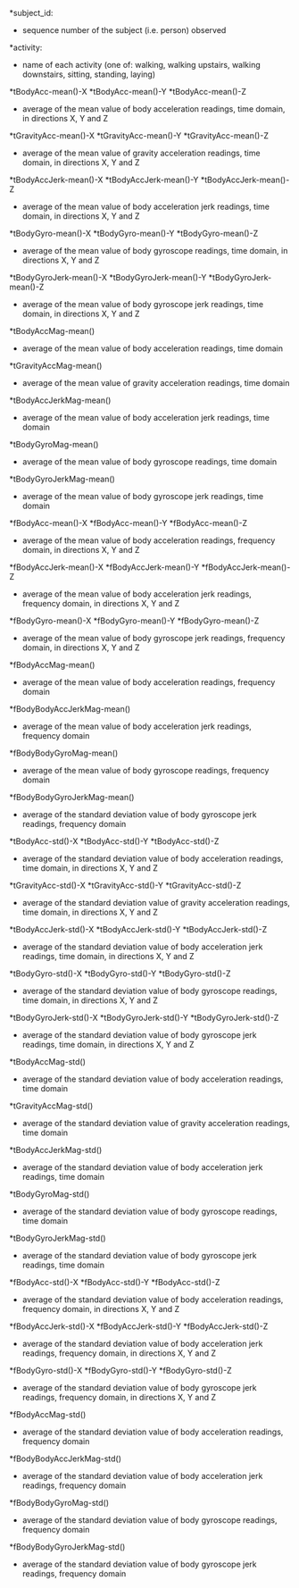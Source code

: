 *subject_id:
*   sequence number of the subject (i.e. person) observed

*activity:
*   name of each activity (one of: walking, walking upstairs, walking downstairs, sitting, standing, laying)

*tBodyAcc-mean()-X
*tBodyAcc-mean()-Y
*tBodyAcc-mean()-Z
*   average of the mean value of body acceleration readings, time domain, in directions X, Y and Z

*tGravityAcc-mean()-X
*tGravityAcc-mean()-Y
*tGravityAcc-mean()-Z
*  average of the mean value of gravity acceleration readings, time domain, in directions X, Y and Z

*tBodyAccJerk-mean()-X
*tBodyAccJerk-mean()-Y
*tBodyAccJerk-mean()-Z
*  average of the mean value of body acceleration jerk readings, time domain, in directions X, Y and Z

*tBodyGyro-mean()-X
*tBodyGyro-mean()-Y
*tBodyGyro-mean()-Z
*  average of the mean value of body gyroscope readings, time domain, in directions X, Y and Z

*tBodyGyroJerk-mean()-X
*tBodyGyroJerk-mean()-Y
*tBodyGyroJerk-mean()-Z
*  average of the mean value of body gyroscope jerk readings, time domain, in directions X, Y and Z

*tBodyAccMag-mean()
*  average of the mean value of body acceleration readings, time domain

*tGravityAccMag-mean()
*  average of the mean value of gravity acceleration readings, time domain

*tBodyAccJerkMag-mean()
*  average of the mean value of body acceleration jerk readings, time domain

*tBodyGyroMag-mean()
*  average of the mean value of body gyroscope readings, time domain

*tBodyGyroJerkMag-mean()
*  average of the mean value of body gyroscope jerk readings, time domain

*fBodyAcc-mean()-X
*fBodyAcc-mean()-Y
*fBodyAcc-mean()-Z
*  average of the mean value of body acceleration readings, frequency domain, in directions X, Y and Z

*fBodyAccJerk-mean()-X
*fBodyAccJerk-mean()-Y
*fBodyAccJerk-mean()-Z
*  average of the mean value of body acceleration jerk readings, frequency domain, in directions X, Y and Z

*fBodyGyro-mean()-X
*fBodyGyro-mean()-Y
*fBodyGyro-mean()-Z
*  average of the mean value of body gyroscope jerk readings, frequency domain, in directions X, Y and Z

*fBodyAccMag-mean()
*  average of the mean value of body acceleration readings, frequency domain

*fBodyBodyAccJerkMag-mean()
*  average of the mean value of body acceleration jerk readings, frequency domain

*fBodyBodyGyroMag-mean()
*  average of the mean value of body gyroscope readings, frequency domain

*fBodyBodyGyroJerkMag-mean()
*  average of the standard deviation value of body gyroscope jerk readings, frequency domain

*tBodyAcc-std()-X
*tBodyAcc-std()-Y
*tBodyAcc-std()-Z
*  average of the standard deviation value of body acceleration readings, time domain, in directions X, Y and Z

*tGravityAcc-std()-X
*tGravityAcc-std()-Y
*tGravityAcc-std()-Z
*  average of the standard deviation value of gravity acceleration readings, time domain, in directions X, Y and Z

*tBodyAccJerk-std()-X
*tBodyAccJerk-std()-Y
*tBodyAccJerk-std()-Z
*  average of the standard deviation value of body acceleration jerk readings, time domain, in directions X, Y and Z

*tBodyGyro-std()-X
*tBodyGyro-std()-Y
*tBodyGyro-std()-Z
*  average of the standard deviation value of body gyroscope readings, time domain, in directions X, Y and Z

*tBodyGyroJerk-std()-X
*tBodyGyroJerk-std()-Y
*tBodyGyroJerk-std()-Z
*  average of the standard deviation value of body gyroscope jerk readings, time domain, in directions X, Y and Z

*tBodyAccMag-std()
*  average of the standard deviation value of body acceleration readings, time domain

*tGravityAccMag-std()
*  average of the standard deviation value of gravity acceleration readings, time domain

*tBodyAccJerkMag-std()
*  average of the standard deviation value of body acceleration jerk readings, time domain

*tBodyGyroMag-std()
*  average of the standard deviation value of body gyroscope readings, time domain

*tBodyGyroJerkMag-std()
*  average of the standard deviation value of body gyroscope jerk readings, time domain

*fBodyAcc-std()-X
*fBodyAcc-std()-Y
*fBodyAcc-std()-Z
*  average of the standard deviation value of body acceleration readings, frequency domain, in directions X, Y and Z

*fBodyAccJerk-std()-X
*fBodyAccJerk-std()-Y
*fBodyAccJerk-std()-Z
*  average of the standard deviation value of body acceleration jerk readings, frequency domain, in directions X, Y and Z

*fBodyGyro-std()-X
*fBodyGyro-std()-Y
*fBodyGyro-std()-Z
*  average of the standard deviation value of body gyroscope jerk readings, frequency domain, in directions X, Y and Z

*fBodyAccMag-std()
*  average of the standard deviation value of body acceleration readings, frequency domain

*fBodyBodyAccJerkMag-std()
*  average of the standard deviation value of body acceleration jerk readings, frequency domain

*fBodyBodyGyroMag-std()
*  average of the standard deviation value of body gyroscope readings, frequency domain

*fBodyBodyGyroJerkMag-std()
* average of the standard deviation value of body gyroscope jerk readings, frequency domain